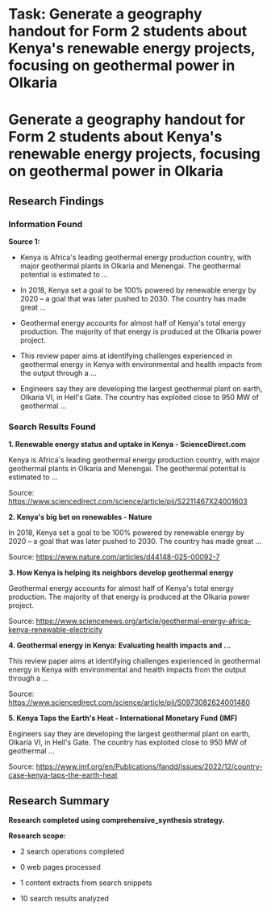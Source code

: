 # Task: Generate a geography handout for Form 2 students about Kenya's renewable energy projects, focusing on geothermal power in Olkaria

# Generate a geography handout for Form 2 students about Kenya's renewable energy projects, focusing on geothermal power in Olkaria

## Research Findings

### Information Found

**Source 1:**

- Kenya is Africa's leading geothermal energy production country, with major geothermal plants in Olkaria and Menengai. The geothermal potential is estimated to ...

- In 2018, Kenya set a goal to be 100% powered by renewable energy by 2020 – a goal that was later pushed to 2030. The country has made great ...

- Geothermal energy accounts for almost half of Kenya's total energy production. The majority of that energy is produced at the Olkaria power project.

- This review paper aims at identifying challenges experienced in geothermal energy in Kenya with environmental and health impacts from the output through a ...

- Engineers say they are developing the largest geothermal plant on earth, Olkaria VI, in Hell's Gate. The country has exploited close to 950 MW of geothermal ...



### Search Results Found

**1. Renewable energy status and uptake in Kenya - ScienceDirect.com**

Kenya is Africa's leading geothermal energy production country, with major geothermal plants in Olkaria and Menengai. The geothermal potential is estimated to ...

Source: https://www.sciencedirect.com/science/article/pii/S2211467X24001603



**2. Kenya's big bet on renewables - Nature**

In 2018, Kenya set a goal to be 100% powered by renewable energy by 2020 – a goal that was later pushed to 2030. The country has made great ...

Source: https://www.nature.com/articles/d44148-025-00092-7



**3. How Kenya is helping its neighbors develop geothermal energy**

Geothermal energy accounts for almost half of Kenya's total energy production. The majority of that energy is produced at the Olkaria power project.

Source: https://www.sciencenews.org/article/geothermal-energy-africa-kenya-renewable-electricity



**4. Geothermal energy in Kenya: Evaluating health impacts and ...**

This review paper aims at identifying challenges experienced in geothermal energy in Kenya with environmental and health impacts from the output through a ...

Source: https://www.sciencedirect.com/science/article/pii/S0973082624001480



**5. Kenya Taps the Earth's Heat - International Monetary Fund (IMF)**

Engineers say they are developing the largest geothermal plant on earth, Olkaria VI, in Hell's Gate. The country has exploited close to 950 MW of geothermal ...

Source: https://www.imf.org/en/Publications/fandd/issues/2022/12/country-case-kenya-taps-the-earth-heat



## Research Summary

**Research completed using comprehensive_synthesis strategy.**


**Research scope:**

- 2 search operations completed

- 0 web pages processed

- 1 content extracts from search snippets

- 10 search results analyzed
